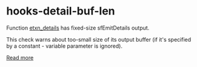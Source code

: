 # hooks-detail-buf-len

Function [etxn_details](https://xrpl-hooks.readme.io/reference/etxn_details) has fixed-size sfEmitDetails output.

This check warns about too-small size of its output buffer (if it's specified by a constant - variable parameter is ignored).

[Read more](https://xrpl-hooks.readme.io/docs/emitted-transactions)
